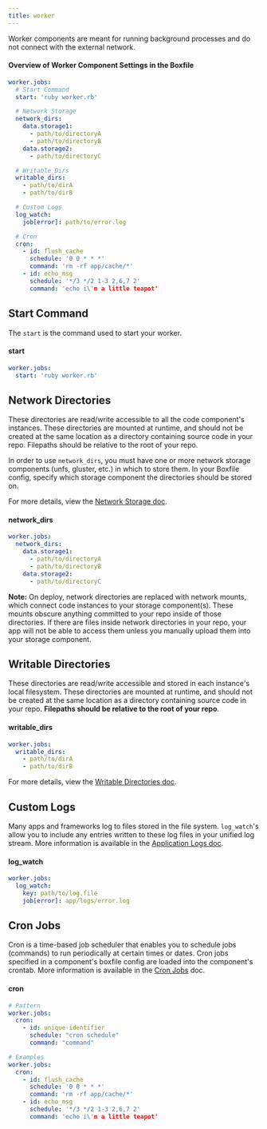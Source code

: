 ```yaml
---
title: worker
---
```


Worker components are meant for running background processes and do not connect with the external network.

#### Overview of Worker Component Settings in the Boxfile
```yaml
worker.jobs:
  # Start Command
  start: 'ruby worker.rb'

  # Network Storage
  network_dirs:
    data.storage1:
      - path/to/directoryA
      - path/to/directoryB
    data.storage2:
      - path/to/directoryC

  # Writable Dirs
  writable_dirs:
    - path/to/dirA
    - path/to/dirB

  # Custom Logs
  log_watch:
    job[error]: path/to/error.log

  # Cron
  cron:
    - id: flush_cache
      schedule: '0 0 * * *'
      command: 'rm -rf app/cache/*'
    - id: echo_msg
      schedule: '*/3 */2 1-3 2,6,7 2'
      command: 'echo i\'m a little teapot'
```

## Start Command
The `start` is the command used to start your worker.

#### start
```yaml
worker.jobs:
  start: 'ruby worker.rb'
```

## Network Directories
These directories are read/write accessible to all the code component's instances. These directories are mounted at runtime, and should not be created at the same location as a directory containing source code in your repo. Filepaths should be relative to the root of your repo.

In order to use `network_dirs`, you must have one or more network storage components (unfs, gluster, etc.) in which to store them. In your Boxfile config, specify which storage component the directories should be stored on.

For more details, view the [Network Storage doc](/app-config/network-storage/).

#### network_dirs
```yaml
worker.jobs:
  network_dirs:
    data.storage1:
      - path/to/directoryA
      - path/to/directoryB
    data.storage2:
      - path/to/directoryC
```

**Note:** On deploy, network directories are replaced with network mounts, which connect code instances to your storage component(s). These mounts obscure anything committed to your repo inside of those directories. If there are files inside network directories in your repo, your app will not be able to access them unless you manually upload them into your storage component.

## Writable Directories
These directories are read/write accessible and stored in each instance's local filesystem. These directories are mounted at runtime, and should not be created at the same location as a directory containing source code in your repo. **Filepaths should be relative to the root of your repo**.

#### writable\_dirs
```yaml
worker.jobs:
  writable_dirs:
    - path/to/dirA
    - path/to/dirB
```

For more details, view the [Writable Directories doc](/app-config/writable-dirs/).

## Custom Logs
Many apps and frameworks log to files stored in the file system. `log_watch`'s allow you to include any entries written to these log files in your unified log stream. More information is available in the [Application Logs doc](/app-config/app-logs/).

#### log_watch
```yaml
worker.jobs:
  log_watch:
    key: path/to/log.file
    job[error]: app/logs/error.log
```

## Cron Jobs
Cron is a time-based job scheduler that enables you to schedule jobs (commands) to run periodically at certain times or dates. Cron jobs specified in a component's boxfile config are loaded into the component's crontab. More information is available in the [Cron Jobs](/app-config/cron-jobs/) doc.

#### cron
```yaml
# Pattern
worker.jobs:
  cron:
    - id: unique-identifier
      schedule: "cron schedule"
      command: "command"

# Examples
worker.jobs:
  cron:
    - id: flush_cache
      schedule: '0 0 * * *'
      command: 'rm -rf app/cache/*'
    - id: echo_msg
      schedule: '*/3 */2 1-3 2,6,7 2'
      command: 'echo i\'m a little teapot'
```

